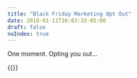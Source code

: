 ```yaml
---
title: "Black Friday Marketing Opt Out"
date: 2018-01-11T16:03:33-05:00
draft: false
noIndex: true
---
```


<div id="opt-out-status" data-status="<p>You've been successfully opted out of Black Friday 2018 marketing emails. Thanks!</p>">
	<p>One moment. Opting you out...</p>
</div>

{{<opt-out group="c61eebfa8a">}}